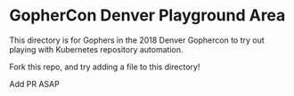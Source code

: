 # GopherCon Denver Playground Area

This directory is for Gophers in the 2018 Denver Gophercon to try out playing with Kubernetes repository automation.

Fork this repo, and try adding a file to this directory!

Add PR ASAP
